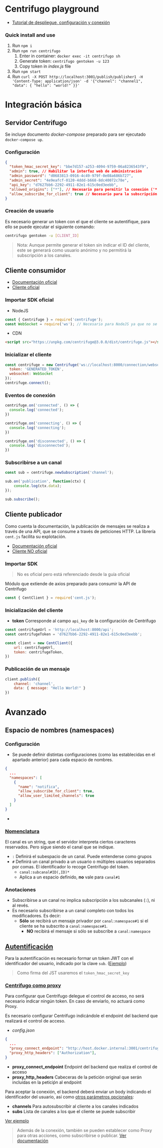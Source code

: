 # Centrifugo playground

- [Tutorial de despliegue, configuración y conexión](https://centrifugal.dev/docs/getting-started/quickstart)

### Quick install and use

1. Run `npm i`
2. Run `npm run centrifugo`
    1. Enter in container: `docker exec -it centrifugo sh`
    2. Generate token: `centrifugo gentoken -u 123`
    3. Copy token in _index.js_ file
3. Run `npm start`
4. Run `curl -X POST http://localhost:3001/publish/publisher1 -H 'Content-Type: application/json' -d '{"channel": "channel1", "data": { "hello": "world!" }}'`

# Integración básica

## Servidor Centrifugo

Se incluye documento _docker-compose_ preparado para ser ejecutado `docker-compose up`.

### Configuración

```json
{
  "token_hmac_secret_key": "bbe7d157-a253-4094-9759-06a8236543f9",
  "admin": true, // Habilitar la interfaz web de administración
  "admin_password": "d0683813-0916-4c49-979f-0e08a686b727",
  "admin_secret": "4e9eafcf-0120-4ddd-b668-8dc40072c78e",
  "api_key": "d7627bb6-2292-4911-82e1-615c0ed3eebb",
  "allowed_origins": ["*"], // Necesario para permitir la conexión ('*' solo para testing local)
  "allow_subscribe_for_client": true // Necesario para la subscripción de los clientes
}
```

### Creación de usuario

Es necesario generar un token con el que el cliente se autentifique, para ello se puede ejecutar el siguiente comando: 

```bash
centrifugo gentoken -u [CLIENT_ID]
```

> Nota: Aunque permite generar el token sin indicar el ID del cliente, este se generará como usuario anónimo y no permitirá la subscripción a los canales.

## Cliente consumidor

- [Documentación oficial](https://centrifugal.dev/docs/transports/overview)
- [Cliente oficial](https://github.com/centrifugal/centrifuge-js)

### Importar SDK oficial

- NodeJS

```javascript
const { Centrifuge } = require('centrifuge');
const WebSocket = require('ws'); // Necesario para NodeJS ya que no se importa automáticamente como en un navegador
```

- CDN

```html
<script src="https://unpkg.com/centrifuge@3.0.0/dist/centrifuge.js"></script>
```

### Inicializar el cliente

```javascript
const centrifuge = new Centrifuge('ws://localhost:8000/connection/websocket', {
  token: 'GENERATED_TOKEN',
  websocket: WebSocket
});
centrifuge.connect();
```

### Eventos de conexión 

```javascript
centrifuge.on('connected', () => {
  console.log('connected');
})

centrifuge.on('connecting', () => {
  console.log('connecting');
})

centrifuge.on('disconnected', () => {
  console.log('disconnected');
})
```

### Subscribirse a un canal

```javascript
const sub = centrifuge.newSubscription('channel');

sub.on('publication', function(ctx) {
    console.log(ctx.data);
});

sub.subscribe();
```

## Cliente publicador

Como cuenta la documentación, la publicación de mensajes se realiza a través de una API, que se consume a través de peticiones HTTP. La librería `cent.js` facilita su explotación.

- [Documentación oficial](https://centrifugal.dev/docs/server/server_api)
- [Cliente NO oficial](https://github.com/SocketSomeone/cent.js)

### Importar SDK

> No es oficial pero está referenciado desde la guía oficial

Módulo que extiende de axios preparado para consumir la API de Centrifugo

```javascript
const { CentClient } = require('cent.js');
```

### Inicialización del cliente

- **token** Corresponde al campo `api_key` de la configuración de Centrifugo

```javascript
const centrifugeUrl = 'http://localhost:8000/api';
const centrifugeToken = 'd7627bb6-2292-4911-82e1-615c0ed3eebb';

const client = new CentClient({
    url: centrifugeUrl,
    token: centrifugeToken,
})
```

### Publicación de un mensaje

```javascript
client.publish({
    channel: 'channel',
    data: { message: "Hello World!" }
})
```

# Avanzado

## Espacio de nombres (namespaces)

### Configuración

- Se puede definir distintas configuraciones (como las establecidas en el apartado anterior) para cada espacio de nombres.

```json
{
  ...
  "namespaces": [
    {
      "name": "notifica",
      "allow_subscribe_for_client": true,
      "allow_user_limited_channels": true
    }
  ]
}
```

- 

### [Nomenclatura](https://centrifugal.dev/docs/3/server/channels)

El canal es un string, que el servidor interpreta ciertos caracteres reservados. Pero sigue siendo el canal que se indique.

- `:` Definirá el subespacio de un canal. Puede entenderse como grupos
- `#` Definirá un canal privado a un usuario o múltiples usuarios separados por comas. El identificador lo recoge Centrifugo del token.
    - `canal:subcanal#ID(,ID)*`
    - Aplica a un espacio definido, **no** vale para `canal#1`

### Anotaciones

- Subscribirse a un canal no implica subscripción a los subcanales (`:`), ni al revés.
- Es necesario subscribirse a un canal completo con todos los modificadores. Es decir:
    - **Sólo** se recibirá un mensaje privador por `canal:namespace#1` si el cliente se ha subscrito a `canal:namespace#1`.
        - **NO** recibirá el mensaje si sólo se subscribe a `canal:namespace`

## [Autentificación](https://centrifugal.dev/docs/server/authentication)

Para la autentificación es necesario formar un token JWT con el identificador del usuario, indicado por la clave `sub`. ([Ejemplo](./src/playgrounds/notifica.js#L36))

> Como firma del JST usaremos el `token_hmac_secret_key`

### [Centrifugo como proxy](https://centrifugal.dev/docs/3/server/proxy)

Para configurar que Centrifugo delegue el control de acceso, no será necesario indicar ningún token. En caso de enviarlo, no actuará como Proxy.

Es necesario configurar Centrifugo indicándole el endpoint del backend que realizará el control de acceso.

- _config.json_

```json
{
  ...
  "proxy_connect_endpoint": "http://host.docker.internal:3001/centrifugo/connect",
  "proxy_http_headers": ["Authorization"],
}
```

- **proxy_connect_endpoint** Endpoint del backend que realiza el control de acceso
- **proxy_http_headers** Cabeceras de la petición original que serán incluídas en la peticiṕn al endpoint

Para aceptar la conexión, el backend deberá enviar un body indicando el identificador del usuario, así como [otros parámetros opcionales](https://centrifugal.dev/docs/3/server/proxy#connect-result-fields):

- **channels** Para autosubscribir al cliente a los canales indicados
- **subs** Lista de canales a los que el cliente se puede subscribir

[Ver ejemplo](./src/playgrounds/proxy.js#L37)

> Además de la conexión, también se pueden establecer como Proxy para otras acciones, como subscribirse o publicar. [Ver documentación](https://centrifugal.dev/docs/3/server/proxy#subscribe-proxy)